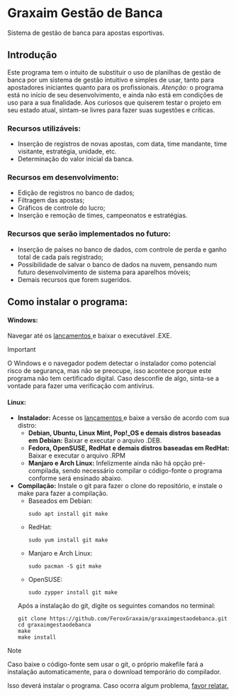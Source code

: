 # Graxaim Gestão de Banca
Sistema de gestão de banca para apostas esportivas.

## Introdução
Este programa tem o intuito de substituir o uso de planilhas de gestão de banca por um sistema de gestão intuitivo e simples de usar, tanto para apostadores iniciantes quanto para os profissionais. 
*Atenção:* o programa está no início de seu desenvolvimento, e ainda não está em condições de uso para a sua finalidade. Aos curiosos que quiserem testar o projeto em seu estado atual, sintam-se livres para fazer suas sugestões e críticas.

### Recursos utilizáveis: 
- Inserção de registros de novas apostas, com data, time mandante, time visitante, estratégia, unidade, etc.
- Determinação do valor inicial da banca.
### Recursos em desenvolvimento: 
- Edição de registros no banco de dados;
- Filtragem das apostas;
- Gráficos de controle do lucro;
- Inserção e remoção de times, campeonatos e estratégias.
### Recursos que serão implementados no futuro:
- Inserção de países no banco de dados, com controle de perda e ganho total de cada país registrado;
- Possibilidade de salvar o banco de dados na nuvem, pensando num futuro desenvolvimento de sistema para aparelhos móveis;
- Demais recursos que forem sugeridos.

## Como instalar o programa:

#### Windows: 

Navegar até os <a href="https://github.com/FeroxGraxaim/graxaimgestaodebanca/releases/latest"> lançamentos </a> e baixar o executável .EXE. 
> [!IMPORTANT]
> O Windows e o navegador podem detectar o instalador como potencial risco de segurança, mas não se preocupe, isso acontece porque este programa não tem certificado digital. Caso desconfie de algo, sinta-se a vontade para fazer uma verificação com antivírus.

#### Linux: 
- **Instalador:** Acesse os <a href="https://github.com/FeroxGraxaim/graxaimgestaodebanca/releases/latest"> lançamentos </a> e baixe a versão de acordo com sua distro:
  - **Debian, Ubuntu, Linux Mint, Pop!_OS e demais distros baseadas em Debian:** Baixar e executar o arquivo .DEB.
  - **Fedora, OpenSUSE, RedHat e demais distros baseadas em RedHat:** Baixar e executar o arquivo .RPM
  - **Manjaro e Arch Linux:** Infelizmente ainda não há opção pré-compilada, sendo necessário compilar o código-fonte o programa conforme será ensinado abaixo.
- **Compilação:** Instale o git para fazer o clone do repositório, e instale o make para fazer a compilação.
  - Baseados em Debian:
    ```
    sudo apt install git make
    ```
  - RedHat:
    ```
    sudo yum install git make
    ```
  - Manjaro e Arch Linux:
    ```
    sudo pacman -S git make
    ```
  - OpenSUSE:
    ```
    sudo zypper install git make
    ```
  Após a instalação do git, digite os seguintes comandos no terminal:
  ```
  git clone https://github.com/FeroxGraxaim/graxaimgestaodebanca.git
  cd graxaimgestaodebanca
  make
  make install
  ```
> [!NOTE]
> Caso baixe o código-fonte sem usar o git, o próprio makefile fará a instalação automaticamente, para o download temporário do compilador.

  Isso deverá instalar o programa. Caso ocorra algum problema, <a href="https://github.com/FeroxGraxaim/graxaimgestaodebanca/issues"> favor relatar. </a> 
    
